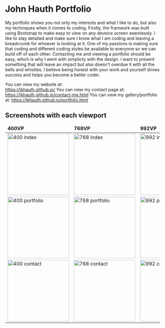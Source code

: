 # John Hauth Portfolio

My portfolio shows you not only my interests and what I like to do, but also my techinques when it comes to coding. Firstly, the framwork was built using Bootstrap to make easy to view on any deveice screen seamlessly. I like to stay detailed and make sure I know what I am coding and leaving a breadcrumb for whoever is looking at it. One of my passions is making sure that coding and different coding styles be available to everyone so we can build off of each other. 
Contacting me and viewing a portfolio should be easy, which is why I went with simplicty with the design. I want to present something that will leave an impact but also doesn't overdue it with all the bells and whistles. I believe being honest with your work and yourself drives success and helps you become a better coder.
	
You can view my website at:
<br>
https://jkhauth.github.io/
You can view my contact page at:
https://jkhauth.github.io/contact-me.html
You can view my gallery/portfolio at:
https://jkhauth.github.io/portfolio.html
	
## Screenshots with each viewport
<table>
	<thead>
		<td>
			<b>400VP</b>
		</td>
		<td>
			<b>768VP</b>
		</td>
        <td>
            <b>992VP</b>
        </td>
	</thead>
    <!--INDEX PAGE IMAGES-->
	<tr>
    	<td>
			<img width="200" alt="400 index" src="https://user-images.githubusercontent.com/72667159/100000495-a95dc480-2d8f-11eb-971d-5b4e8cb3e98d.JPG">
		</td>
		<td>
			<img width="200" alt="768 index" src="https://user-images.githubusercontent.com/72667159/99999590-60594080-2d8e-11eb-8f03-ee952058793d.JPG">
		</td>
        <td>
			<img width="200" alt="992 index" src="https://user-images.githubusercontent.com/72667159/99999587-60594080-2d8e-11eb-8aa2-655a440e95bd.JPG">
		</td>
	</tr>
    <!--PORTFOLIO IMAGES-->
	<tr>
		<td>
			<img width="200" alt="400 portfolio" src="https://user-images.githubusercontent.com/72667159/100000812-225d1c00-2d90-11eb-809b-9d91fbff4b6f.JPG">
		</td>
		<td>
			<img width="200" alt="768 portfolio" src="https://user-images.githubusercontent.com/72667159/99999591-60594080-2d8e-11eb-9a1d-e0823c7fc35a.JPG">
		</td>
        <td>
			<img width="200" alt="992 portfolio" src="https://user-images.githubusercontent.com/72667159/99999605-64855e00-2d8e-11eb-8e6c-81095a748330.JPG">
		</td>
	</tr>
    <!--CONTACT IMAGES-->
    <tr>
        <td>
			<img width="200" alt="400 contact" src="https://user-images.githubusercontent.com/72667159/99999570-59cac900-2d8e-11eb-8621-290c152269be.JPG">
		</td>
        <td>
			<img width="200" alt="768 contact" src="https://user-images.githubusercontent.com/72667159/99999589-60594080-2d8e-11eb-823e-ebc4a44fafe7.JPG">
        </td>
        <td>
			<img width="200" alt="992 contact" src="https://user-images.githubusercontent.com/72667159/99999592-60594080-2d8e-11eb-81c8-462cf05d217a.JPG">
		</td>
    </tr>
</table>
